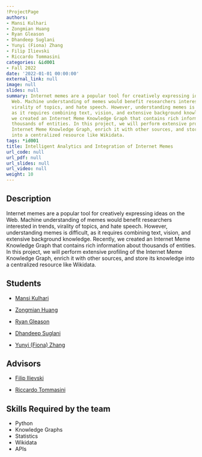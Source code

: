 ```yaml
---
!ProjectPage
authors:
- Mansi Kulhari
- Zongmian Huang
- Ryan Gleason
- Dhandeep Suglani
- Yunyi (Fiona) Zhang
- Filip Ilievski
- Riccardo Tommasini
categories: &id001
- Fall 2022
date: '2022-01-01 00:00:00'
external_link: null
image: null
slides: null
summary: Internet memes are a popular tool for creatively expressing ideas on the
  Web. Machine understanding of memes would benefit researchers interested in trends,
  virality of topics, and hate speech. However, understanding memes is difficult,
  as it requires combining text, vision, and extensive background knowledge. Recently,
  we created an Internet Meme Knowledge Graph that contains rich information about
  thousands of entities. In this project, we will perform extensive profiling of the
  Internet Meme Knowledge Graph, enrich it with other sources, and store its knowledge
  into a centralized resource like Wikidata.
tags: *id001
title: Intelligent Analytics and Integration of Internet Memes
url_code: null
url_pdf: null
url_slides: null
url_video: null
weight: 10
---
```

## Description

Internet memes are a popular tool for creatively expressing ideas on the Web. Machine understanding of memes would benefit researchers interested in trends, virality of topics, and hate speech. However, understanding memes is difficult, as it requires combining text, vision, and extensive background knowledge. Recently, we created an Internet Meme Knowledge Graph that contains rich information about thousands of entities. In this project, we will perform extensive profiling of the Internet Meme Knowledge Graph, enrich it with other sources, and store its knowledge into a centralized resource like Wikidata.





## Students

* [Mansi Kulhari](../../../author/mansi-kulhari)

* [Zongmian Huang](../../../author/zongmian-huang)

* [Ryan Gleason](../../../author/ryan-gleason)

* [Dhandeep Suglani](../../../author/dhandeep-suglani)

* [Yunyi (Fiona) Zhang](../../../author/yunyi-fiona-zhang)

## Advisors

* [Filip Ilievski](../../../author/filip-ilievski)

* [Riccardo Tommasini](../../../author/riccardo-tommasini)

## Skills Required by the team


* Python
* Knowledge Graphs
* Statistics
* Wikidata
* APIs